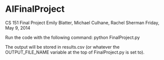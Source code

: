 AIFinalProject
==============

CS 151 Final Project
Emily Blatter, Michael Culhane, Rachel Sherman
Friday, May 9, 2014

Run the code with the following command:
	python FinalProject.py

The output will be stored in results.csv (or whatever the OUTPUT_FILE_NAME
variable at the top of FinalProject.py is set to).
